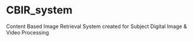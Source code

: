 # CBIR_system
Content Based Image Retrieval System created for Subject Digital Image &amp; Video Processing

